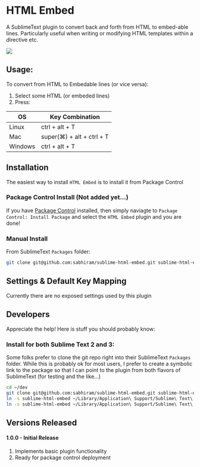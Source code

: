 # HTML Embed

A SublimeText plugin to convert back and forth from HTML to embed-able lines. Particularly useful when writing or modifying HTML templates within a directive etc.

![](https://raw.githubusercontent.com/sabhiram/public-images/master/sublime-html-embed/sublime-html-embed.gif)

## Usage:

To convert from HTML to Embedable lines (or vice versa):
1. Select some HTML (or embeded lines)
2. Press:

|    OS   | Key Combination           |
| ------- | ---------------           |
| Linux   | ctrl + alt + T            |
| Mac     | super(⌘) + alt + ctrl + T |
| Windows | ctrl + alt + T            |


## Installation

The easiest way to install `HTML Embed` is to install it from Package Control

### Package Control Install (Not added yet...)

If you have [Package Control](https://sublime.wbond.net/installation) installed, then simply naviagte to `Package Control: Install Package` and select the `HTML Embed` plugin and you are done!

### Manual Install 

From SublimeText `Packages` folder:
```sh
git clone git@github.com:sabhiram/sublime-html-embed.git sublime-html-embed
```

## Settings & Default Key Mapping

Currently there are no exposed settings used by this plugin

## Developers

Appreciate the help! Here is stuff you should probably know:

### Install for both Sublime Text 2 and 3:

Some folks prefer to clone the git repo right into their SublimeText `Packages` folder. While this is probably ok for most users, I prefer to create a symbolic link to the package so that I can point to the plugin from both flavors of SublimeText (for testing and the like...)

```sh
cd ~/dev
git clone git@github.com:sabhiram/sublime-html-embed.git sublime-html-embed
ln -s sublime-html-embed ~/Library/Application\ Support/Sublime\ Text\ 2/Packages/sublime-html-embed
ln -s sublime-html-embed ~/Library/Application\ Support/Sublime\ Text\ 3/Packages/sublime-html-embed
```

## Versions Released

#### 1.0.0 - Initial Release

1. Implements basic plugin functionality
2. Ready for package control deployment
